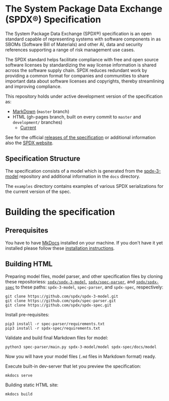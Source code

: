 # The System Package Data Exchange (SPDX®) Specification

The System Package Data Exchange (SPDX®) specification is an open standard capable of representing systems with software components in as SBOMs (Software Bill of Materials) and other AI, data and security references supporting a range of risk management use cases.

The SPDX standard helps facilitate compliance with free and open source software licenses by standardizing the way license information is shared across the software supply chain. SPDX reduces redundant work by providing a common format for companies and communities to share important data about software licenses and copyrights, thereby streamlining and improving compliance.

This repository holds under active development version of the specification as:

- [MarkDown](https://github.com/spdx/spdx-spec/tree/master/chapters) (`master` branch)
- HTML (gh-pages branch, built on every commit to `master` and `development/` branches)
  - [Current](https://spdx.github.io/spdx-spec/v3.0/)

See for the official [releases of the specification](https://spdx.org/specifications) or additional information also the [SPDX website](https://spdx.org).

## Specification Structure

The specification consists of a model which is generated from the [spdx-3-model](https://github.com/spdx/spdx-3-model) repository and additional information in the `docs` directory.

The `examples` directory contains examples of various SPDX serializations for the current version of the spec.

# Building the specification

## Prerequisites

You have to have [MkDocs](http://mkdocs.org) installed on your machine.
If you don't have it yet installed please follow these [installation instructions](http://www.mkdocs.org/#installation).

## Building HTML

Preparing model files, model parser, and other specification files by cloning
these repositoriess: [`spdx/spdx-3-model`](https://github.com/spdx/spdx-3-model),
[`spdx/spec-parser`](https://github.com/spdx/spec-parser),
and [`spdx/spdx-spec`](https://github.com/spdx/spdx-spec)
to these paths: `spdx-3-model`, `spec-parser`, and `spdx-spec`, respectively:

```shell
git clone https://github.com/spdx/spdx-3-model.git
git clone https://github.com/spdx/spec-parser.git
git clone https://github.com/spdx/spdx-spec.git
```

Install pre-requisites:

```shell
pip3 install -r spec-parser/requirements.txt
pip3 install -r spdx-spec/requirements.txt
```

Validate and build final Markdown files for model:

```shell
python3 spec-parser/main.py spdx-3-model/model spdx-spec/docs/model
```

Now you will have your model files (`.md` files in Markdown format) ready.

Execute built-in dev-server that let you preview the specification:

```shell
mkdocs serve
```

Building static HTML site:

```shell
mkdocs build
```
